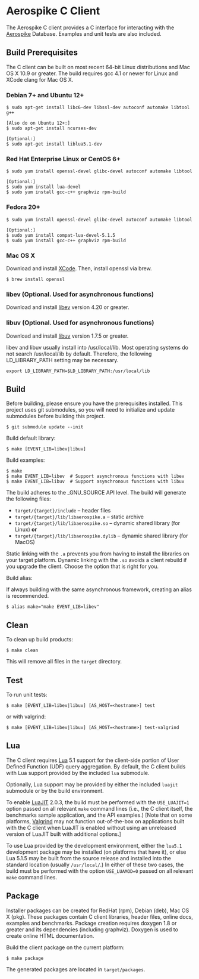 # Aerospike C Client

The Aerospike C client provides a C interface for interacting with the 
[Aerospike](http://aerospike.com) Database.  Examples and unit tests are
also included.

## Build Prerequisites

The C client can be built on most recent 64-bit Linux distributions
and Mac OS X 10.9 or greater.  The build requires gcc 4.1 or newer 
for Linux and XCode clang for Mac OS X.

### Debian 7+ and Ubuntu 12+

	$ sudo apt-get install libc6-dev libssl-dev autoconf automake libtool g++

	[Also do on Ubuntu 12+:]
	$ sudo apt-get install ncurses-dev

	[Optional:]
	$ sudo apt-get install liblua5.1-dev

### Red Hat Enterprise Linux or CentOS 6+

	$ sudo yum install openssl-devel glibc-devel autoconf automake libtool

	[Optional:]
	$ sudo yum install lua-devel
	$ sudo yum install gcc-c++ graphviz rpm-build 

### Fedora 20+

	$ sudo yum install openssl-devel glibc-devel autoconf automake libtool

	[Optional:]
	$ sudo yum install compat-lua-devel-5.1.5
	$ sudo yum install gcc-c++ graphviz rpm-build 

### Mac OS X

Download and install [XCode](https://itunes.apple.com/us/app/xcode/id497799835).
Then, install openssl via brew.

	$ brew install openssl

### libev (Optional. Used for asynchronous functions)

Download and install [libev](http://dist.schmorp.de/libev) version 4.20 or greater.

### libuv (Optional. Used for asynchronous functions)

Download and install [libuv](http://docs.libuv.org) version 1.7.5 or greater.

libev and libuv usually install into /usr/local/lib.  Most operating systems do not 
search /usr/local/lib by default.  Therefore, the following LD_LIBRARY_PATH setting may 
be necessary.

    export LD_LIBRARY_PATH=$LD_LIBRARY_PATH:/usr/local/lib

## Build

Before building, please ensure you have the prerequisites installed.  This project uses 
git submodules, so you will need to initialize and update submodules before building 
this project.

	$ git submodule update --init

Build default library:

	$ make [EVENT_LIB=libev|libuv]

Build examples:

	$ make
	$ make EVENT_LIB=libev  # Support asynchronous functions with libev
	$ make EVENT_LIB=libuv  # Support asynchronous functions with libuv

The build adheres to the _GNU_SOURCE API level. The build will generate the following files:

- `target/{target}/include` – header files
- `target/{target}/lib/libaerospike.a` – static archive
- `target/{target}/lib/libaerospike.so` – dynamic shared library (for Linux)
  **or**
- `target/{target}/lib/libaerospike.dylib` – dynamic shared library (for MacOS)

Static linking with the `.a` prevents you from having to install the libraries on your 
target platform. Dynamic linking with the `.so` avoids a client rebuild if you upgrade 
the client. Choose the option that is right for you.

Build alias:

If always building with the same asynchronous framework, creating an alias is recommended.

	$ alias make="make EVENT_LIB=libev"

## Clean

To clean up build products:

	$ make clean

This will remove all files in the `target` directory.

## Test

To run unit tests:

	$ make [EVENT_LIB=libev|libuv] [AS_HOST=<hostname>] test

or with valgrind:

	$ make [EVENT_LIB=libev|libuv] [AS_HOST=<hostname>] test-valgrind

## Lua

The C client requires [Lua](http://www.lua.org) 5.1 support for the
client-side portion of User Defined Function (UDF) query aggregation.
By default, the C client builds with Lua support provided by the
included `lua` submodule.

Optionally, Lua support may be provided by either the included `luajit`
submodule or by the build environment.

To enable [LuaJIT](http://luajit.org) 2.0.3, the build must be performed
with the `USE_LUAJIT=1` option passed on all relevant `make` command
lines (i.e., the C client itself, the benchmarks sample application, and
the API examples.) [Note that on some platforms, [Valgrind](http://www.valgrind.org)
may not function out-of-the-box on applications built with the C client
when LuaJIT is enabled without using an unreleased version of LuaJIT
built with additional options.]

To use Lua provided by the development environment, either the `lua5.1`
development package may be installed (on platforms that have it), or
else Lua 5.1.5 may be built from the source release and installed into
the standard location (usually `/usr/local/`.) In either of these two
cases, the build must be performed with the option `USE_LUAMOD=0` passed
on all relevant `make` command lines.

## Package

Installer packages can be created for RedHat (rpm), Debian (deb), Mac OS X (pkg).
These packages contain C client libraries, header files, online docs, examples and 
benchmarks.  Package creation requires doxygen 1.8 or greater and its dependencies
(including graphviz).  Doxygen is used to create online HTML documentation.

Build the client package on the current platform:

	$ make package

The generated packages are located in `target/packages`.

